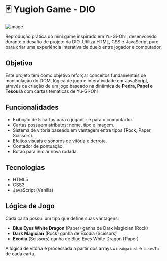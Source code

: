 
# 🃏 Yugioh Game - DIO

![image](https://github.com/user-attachments/assets/49da7164-9054-48ab-b320-3dac285f6100)

Reprodução prática do mini game inspirado em Yu-Gi-Oh!, desenvolvido durante o desafio de projeto da DIO. Utiliza HTML, CSS e JavaScript puro para criar uma experiência interativa de duelo entre jogador e computador.

##  Objetivo

Este projeto tem como objetivo reforçar conceitos fundamentais de manipulação do DOM, lógica de jogo e interatividade em JavaScript, através da criação de um jogo baseado na dinâmica de **Pedra, Papel e Tesoura** com cartas temáticas de Yu-Gi-Oh!

##  Funcionalidades

- Exibição de 5 cartas para o jogador e para o computador.
- Cartas possuem atributos: nome, tipo e imagem.
- Sistema de vitória baseado em vantagem entre tipos (Rock, Paper, Scissors).
- Efeitos visuais e sonoros de vitória e derrota.
- Contador de pontuação.
- Botão para iniciar nova rodada.

##  Tecnologias

- HTML5
- CSS3
- JavaScript (Vanilla)

##  Lógica de Jogo

Cada carta possui um tipo que define suas vantagens:
- **Blue Eyes White Dragon** (Paper) ganha de Dark Magician (Rock)
- **Dark Magician** (Rock) ganha de Exodia (Scissors)
- **Exodia** (Scissors) ganha de Blue Eyes White Dragon (Paper)

A lógica de vitória é processada a partir dos arrays `winsAgainst` e `losesTo` de cada carta.


